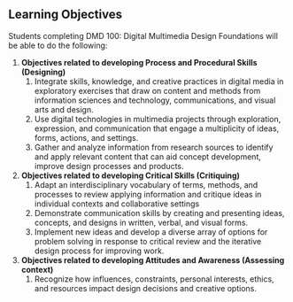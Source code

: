 ## Learning Objectives

Students completing DMD 100: Digital Multimedia Design Foundations will be able to do the following:

1. **Objectives related to developing Process and Procedural Skills \(Designing\)**
   1. Integrate skills, knowledge, and creative practices in digital media in exploratory exercises that draw on content and methods from information sciences and technology, communications, and visual arts and design.
   2. Use digital technologies in multimedia projects through exploration, expression, and communication that engage a multiplicity of ideas, forms, actions, and settings.
   3. Gather and analyze information from research sources to identify and apply relevant content that can aid concept development, improve design processes and products.
2. **Objectives related to developing Critical Skills \(Critiquing\)**
   1. Adapt an interdisciplinary vocabulary of terms, methods, and processes to review applying information and critique ideas in individual contexts and collaborative settings
   2. Demonstrate communication skills by creating and presenting ideas, concepts, and designs in written, verbal, and visual forms.
   3. Implement new ideas and develop a diverse array of options for problem solving in response to critical review and the iterative design process for improving work.
3. **Objectives related to developing Attitudes and Awareness \(Assessing context\)**
   1. Recognize how influences, constraints, personal interests, ethics, and resources impact design decisions and creative options.



